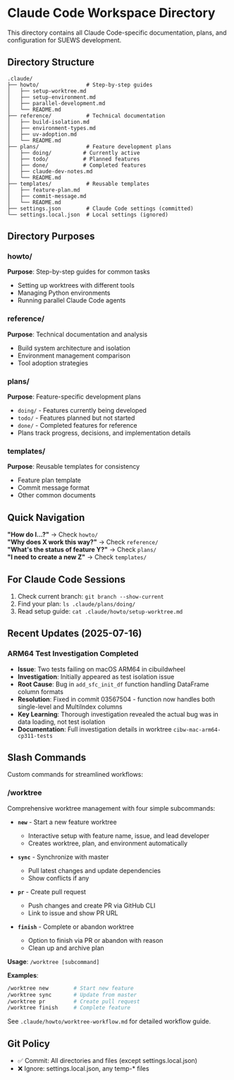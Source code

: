 # Claude Code Workspace Directory

This directory contains all Claude Code-specific documentation, plans, and configuration for SUEWS development.

## Directory Structure

```
.claude/
├── howto/               # Step-by-step guides
│   ├── setup-worktree.md
│   ├── setup-environment.md
│   ├── parallel-development.md
│   └── README.md
├── reference/           # Technical documentation
│   ├── build-isolation.md
│   ├── environment-types.md
│   ├── uv-adoption.md
│   └── README.md
├── plans/               # Feature development plans
│   ├── doing/          # Currently active
│   ├── todo/           # Planned features
│   ├── done/           # Completed features
│   ├── claude-dev-notes.md
│   └── README.md
├── templates/           # Reusable templates
│   ├── feature-plan.md
│   ├── commit-message.md
│   └── README.md
├── settings.json        # Claude Code settings (committed)
└── settings.local.json  # Local settings (ignored)
```

## Directory Purposes

### howto/
**Purpose**: Step-by-step guides for common tasks  
- Setting up worktrees with different tools
- Managing Python environments
- Running parallel Claude Code agents

### reference/
**Purpose**: Technical documentation and analysis  
- Build system architecture and isolation
- Environment management comparison
- Tool adoption strategies

### plans/
**Purpose**: Feature-specific development plans  
- `doing/` - Features currently being developed
- `todo/` - Features planned but not started
- `done/` - Completed features for reference
- Plans track progress, decisions, and implementation details

### templates/
**Purpose**: Reusable templates for consistency  
- Feature plan template
- Commit message format
- Other common documents

## Quick Navigation

**"How do I...?"** → Check `howto/`  
**"Why does X work this way?"** → Check `reference/`  
**"What's the status of feature Y?"** → Check `plans/`  
**"I need to create a new Z"** → Check `templates/`

## For Claude Code Sessions

1. Check current branch: `git branch --show-current`
2. Find your plan: `ls .claude/plans/doing/`
3. Read setup guide: `cat .claude/howto/setup-worktree.md`

## Recent Updates (2025-07-16)

### ARM64 Test Investigation Completed
- **Issue**: Two tests failing on macOS ARM64 in cibuildwheel
- **Investigation**: Initially appeared as test isolation issue
- **Root Cause**: Bug in `add_sfc_init_df` function handling DataFrame column formats
- **Resolution**: Fixed in commit 03567504 - function now handles both single-level and MultiIndex columns
- **Key Learning**: Thorough investigation revealed the actual bug was in data loading, not test isolation
- **Documentation**: Full investigation details in worktree `cibw-mac-arm64-cp311-tests`

## Slash Commands

Custom commands for streamlined workflows:

### /worktree
Comprehensive worktree management with four simple subcommands:

- **`new`** - Start a new feature worktree
  - Interactive setup with feature name, issue, and lead developer
  - Creates worktree, plan, and environment automatically
  
- **`sync`** - Synchronize with master
  - Pull latest changes and update dependencies
  - Show conflicts if any
  
- **`pr`** - Create pull request
  - Push changes and create PR via GitHub CLI
  - Link to issue and show PR URL
  
- **`finish`** - Complete or abandon worktree
  - Option to finish via PR or abandon with reason
  - Clean up and archive plan

**Usage**: `/worktree [subcommand]`

**Examples**:
```bash
/worktree new        # Start new feature
/worktree sync       # Update from master
/worktree pr         # Create pull request
/worktree finish     # Complete feature
```

See `.claude/howto/worktree-workflow.md` for detailed workflow guide.

## Git Policy
- ✅ Commit: All directories and files (except settings.local.json)
- ❌ Ignore: settings.local.json, any temp-* files